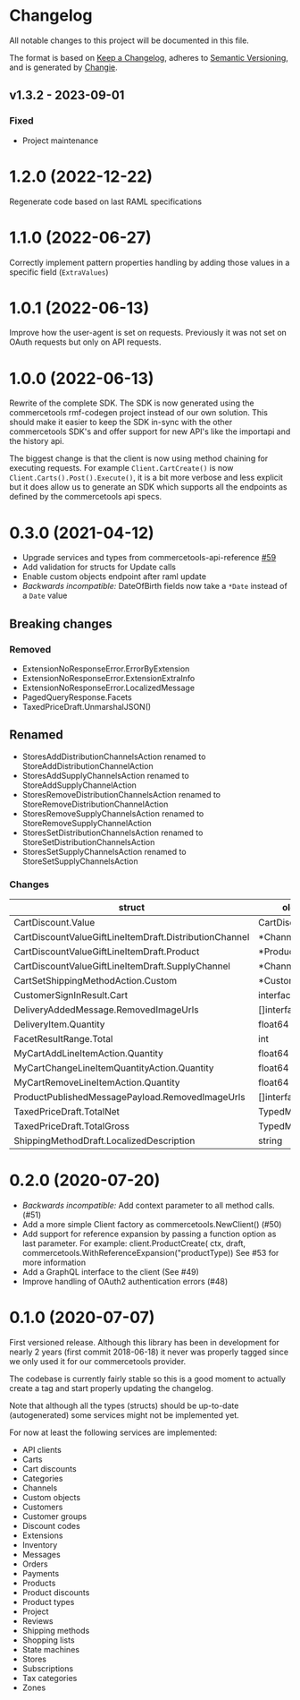 # Changelog
All notable changes to this project will be documented in this file.

The format is based on [Keep a Changelog](https://keepachangelog.com/en/1.0.0/),
adheres to [Semantic Versioning](https://semver.org/spec/v2.0.0.html),
and is generated by [Changie](https://github.com/miniscruff/changie).


## v1.3.2 - 2023-09-01
### Fixed
* Project maintenance

1.2.0 (2022-12-22)
==================
Regenerate code based on last RAML specifications

1.1.0 (2022-06-27)
==================
Correctly implement pattern properties handling by adding those values in a 
specific field (`ExtraValues`)


1.0.1 (2022-06-13)
==================
Improve how the user-agent is set on requests. Previously it was not set on
OAuth requests but only on API requests. 


1.0.0 (2022-06-13)
==================
Rewrite of the complete SDK. The SDK is now generated using the commercetools rmf-codegen
project instead of our own solution. This should make it easier to keep the SDK in-sync
with the other commercetools SDK's and offer support for new API's like the importapi
and the history api.

The biggest change is that the client is now using method chaining for executing requests.
For example `Client.CartCreate()` is now `Client.Carts().Post().Execute()`, it is a bit
more verbose and less explicit but it does allow us to generate an SDK which supports all
the endpoints as defined by the commercetools api specs.



0.3.0 (2021-04-12)
==================
 - Upgrade services and types from commercetools-api-reference [#59](https://github.com/labd/commercetools-go-sdk/pull/59)
 - Add validation for structs for Update calls
 - Enable custom objects endpoint after raml update
 - *Backwards incompatible:* DateOfBirth fields now take a `*Date` instead of a `Date` value

## Breaking changes

### Removed
 - ExtensionNoResponseError.ErrorByExtension
 - ExtensionNoResponseError.ExtensionExtraInfo
 - ExtensionNoResponseError.LocalizedMessage
 - PagedQueryResponse.Facets
 - TaxedPriceDraft.UnmarshalJSON()

## Renamed
 - StoresAddDistributionChannelsAction renamed to StoreAddDistributionChannelAction
 - StoresAddSupplyChannelsAction renamed to StoreAddSupplyChannelAction
 - StoresRemoveDistributionChannelsAction renamed to StoreRemoveDistributionChannelAction
 - StoresRemoveSupplyChannelsAction renamed to StoreRemoveSupplyChannelAction
 - StoresSetDistributionChannelsAction renamed to StoreSetDistributionChannelsAction
 - StoresSetSupplyChannelsAction renamed to StoreSetSupplyChannelsAction

### Changes

| struct                                                 | old type          | new type                   |
|--------------------------------------------------------|-------------------|----------------------------|
| CartDiscount.Value                                     | CartDiscountValue | CartDiscountValueDraft     |
| CartDiscountValueGiftLineItemDraft.DistributionChannel | *ChannelReference | *ChannelResourceIdentifier |
| CartDiscountValueGiftLineItemDraft.Product             | *ProductReference | *ProductResourceIdentifier |
| CartDiscountValueGiftLineItemDraft.SupplyChannel       | *ChannelReference | *ChannelResourceIdentifier |
| CartSetShippingMethodAction.Custom                     | *CustomFields     | *CustomFieldsDraft         |
| CustomerSignInResult.Cart                              | interface{}       | *Cart                      |
| DeliveryAddedMessage.RemovedImageUrls                  | []interface{}     | []string                   |
| DeliveryItem.Quantity                                  | float64           | int                        |
| FacetResultRange.Total                                 | int               | float64                    |
| MyCartAddLineItemAction.Quantity                       | float64           | int                        |
| MyCartChangeLineItemQuantityAction.Quantity            | float64           | int                        |
| MyCartRemoveLineItemAction.Quantity                    | float64           | int                        |
| ProductPublishedMessagePayload.RemovedImageUrls        | []interface{}     | []string                   |
| TaxedPriceDraft.TotalNet                               | TypedMoneyDraft   | *Money                     |
| TaxedPriceDraft.TotalGross                             | TypedMoneyDraft   | *Money                     |
| ShippingMethodDraft.LocalizedDescription               | string            | *LocalizedDescription      |

0.2.0 (2020-07-20)
==================
 - *Backwards incompatible:* Add context parameter to all method calls. (#51)
 - Add a more simple Client factory as commercetools.NewClient() (#50)
 - Add support for reference expansion by passing a function option as last
   parameter. For example:
      client.ProductCreate(
         ctx, draft, commercetools.WithReferenceExpansion("productType))
   See #53 for more information
 - Add a GraphQL interface to the client (See #49)
 - Improve handling of OAuth2 authentication errors (#48)


0.1.0 (2020-07-07)
==================
First versioned release. Although this library has been in development for
nearly 2 years (first commit 2018-06-18) it never was properly tagged since we
only used it for our commercetools provider.

The codebase is currently fairly stable so this is a good moment to actually
create a tag and start properly updating the changelog.

Note that although all the types (structs) should be up-to-date (autogenerated)
some services might not be implemented yet.

For now at least the following services are implemented:
   - API clients
   - Carts
   - Cart discounts
   - Categories
   - Channels
   - Custom objects
   - Customers
   - Customer groups
   - Discount codes
   - Extensions
   - Inventory
   - Messages
   - Orders
   - Payments
   - Products
   - Product discounts
   - Product types
   - Project
   - Reviews
   - Shipping methods
   - Shopping lists
   - State machines
   - Stores
   - Subscriptions
   - Tax categories
   - Zones
